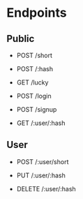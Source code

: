 # Endpoints

## Public

- POST /short

- POST /:hash

- GET /lucky

- POST /login

- POST /signup

- GET /:user/:hash

## User

- POST /:user/short

- PUT /:user/:hash

- DELETE /:user/:hash
